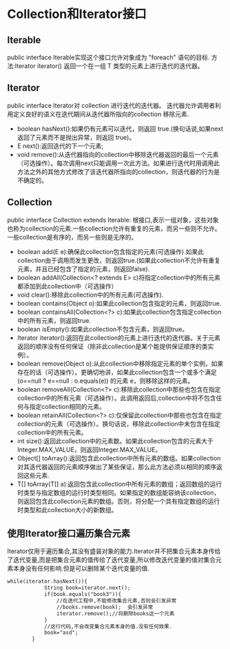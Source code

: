# Collection和Iterator接口

## Iterable
public interface Iterable<T>实现这个接口允许对象成为 "foreach" 语句的目标.
方法:Iterator<T> iterator()
返回一个在一组 T 类型的元素上进行迭代的迭代器。

## Iterator
public interface Iterator<E>对 collection 进行迭代的迭代器。
迭代器允许调用者利用定义良好的语义在迭代期间从迭代器所指向的collection 移除元素.
* boolean hasNext():如果仍有元素可以迭代，则返回 true.(换句话说,如果next返回了元素而不是抛出异常，则返回 true)。
* E next():返回迭代的下一个元素;
* void remove():从迭代器指向的collection中移除迭代器返回的最后一个元素（可选操作）。每次调用next只能调用一次此方法。如果进行迭代时用调用此方法之外的其他方式修改了该迭代器所指向的collection，则迭代器的行为是不确定的。

## Collection
public interface Collection<E> extends Iterable<E>:
根接口,表示一组对象，这些对象也称为collection的元素.一些collection允许有重复的元素，而另一些则不允许。一些collection是有序的，而另一些则是无序的。

* boolean add(E e):确保此collection包含指定的元素(可选操作).如果此collection由于调用而发生更改，则返回true.(如果此collection不允许有重复元素，并且已经包含了指定的元素，则返回false).
* boolean addAll(Collection<? extends E> c)将指定collection中的所有元素都添加到此collection中（可选操作）
* void clear():移除此collection中的所有元素(可选操作).
* boolean contains(Object o):如果此collection包含指定的元素，则返回true.
* boolean containsAll(Collection<?> c):如果此collection包含指定collection中的所有元素，则返回true.
* boolean isEmpty():如果此collection不包含元素，则返回true。
* Iterator<E> iterator():返回在此collection的元素上进行迭代的迭代器。关于元素返回的顺序没有任何保证（除非此collection是某个能提供保证顺序的类实例）。
* boolean remove(Object o):从此collection中移除指定元素的单个实例，如果存在的话（可选操作）。更确切地讲，如果此collection包含一个或多个满足 (o==null ? e==null : o.equals(e)) 的元素 e，则移除这样的元素。
* boolean removeAll(Collection<?> c):移除此collection中那些也包含在指定collection中的所有元素（可选操作）。此调用返回后,collection中将不包含任何与指定collection相同的元素。
* boolean retainAll(Collection<?> c):仅保留此collection中那些也包含在指定collection的元素（可选操作）。换句话说，移除此collection中未包含在指定collection中的所有元素。
* int size():返回此collection中的元素数。如果此collection包含的元素大于Integer.MAX_VALUE，则返回Integer.MAX_VALUE。
* Object[] toArray():返回包含此collection中所有元素的数组。如果collection对其迭代器返回的元素顺序做出了某些保证，那么此方法必须以相同的顺序返回这些元素.
* <T> T[] toArray(T[] a):返回包含此collection中所有元素的数组；返回数组的运行时类型与指定数组的运行时类型相同。如果指定的数组能容纳该collection，则返回包含此collection元素的数组。否则，将分配一个具有指定数组的运行时类型和此collection大小的新数组。

## 使用Iterator接口遍历集合元素
Iterator仅用于遍历集合,其没有盛装对象的能力.Iterator并不把集合元素本身传给了迭代变量,而是把集合元素的值传给了迭代变量,所以修改迭代变量的值对集合元素本身没有任何影响.但是可以删除某个迭代变量的值.
```txt
while(iterator.hasNext()){
			String book=iterator.next();
			if(book.equals("book3")){
				//在迭代工程中,不能修改集合元素,否则会引发异常
				//books.remove(book);  会引发异常
				iterator.remove();//将删除books这一个元素
			}
			//这行代码,不会改变集合元素本身的值.没有任何效果.
			book="asd";
		}

````

